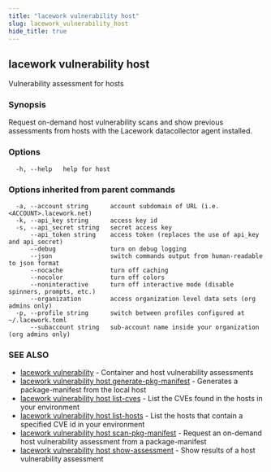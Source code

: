 ```yaml
---
title: "lacework vulnerability host"
slug: lacework_vulnerability_host
hide_title: true
---
```


## lacework vulnerability host

Vulnerability assessment for hosts

### Synopsis

Request on-demand host vulnerability scans and show previous assessments
from hosts with the Lacework datacollector agent installed.


### Options

```
  -h, --help   help for host
```

### Options inherited from parent commands

```
  -a, --account string      account subdomain of URL (i.e. <ACCOUNT>.lacework.net)
  -k, --api_key string      access key id
  -s, --api_secret string   secret access key
      --api_token string    access token (replaces the use of api_key and api_secret)
      --debug               turn on debug logging
      --json                switch commands output from human-readable to json format
      --nocache             turn off caching
      --nocolor             turn off colors
      --noninteractive      turn off interactive mode (disable spinners, prompts, etc.)
      --organization        access organization level data sets (org admins only)
  -p, --profile string      switch between profiles configured at ~/.lacework.toml
      --subaccount string   sub-account name inside your organization (org admins only)
```

### SEE ALSO

* [lacework vulnerability](lacework_vulnerability.md)	 - Container and host vulnerability assessments
* [lacework vulnerability host generate-pkg-manifest](lacework_vulnerability_host_generate-pkg-manifest.md)	 - Generates a package-manifest from the local host
* [lacework vulnerability host list-cves](lacework_vulnerability_host_list-cves.md)	 - List the CVEs found in the hosts in your environment
* [lacework vulnerability host list-hosts](lacework_vulnerability_host_list-hosts.md)	 - List the hosts that contain a specified CVE id in your environment
* [lacework vulnerability host scan-pkg-manifest](lacework_vulnerability_host_scan-pkg-manifest.md)	 - Request an on-demand host vulnerability assessment from a package-manifest
* [lacework vulnerability host show-assessment](lacework_vulnerability_host_show-assessment.md)	 - Show results of a host vulnerability assessment

